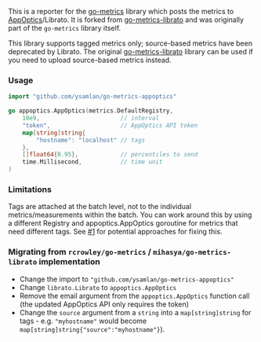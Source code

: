 This is a reporter for the [go-metrics](https://github.com/rcrowley/go-metrics)
library which posts the metrics to [AppOptics](https://www.appoptics.com/)/Librato. 
It is forked from [go-metrics-librato](https://github.com/mihasya/go-metrics-librato) and
was originally part of the `go-metrics` library itself.

This library supports tagged metrics only; source-based metrics have been deprecated by Librato.
The original [go-metrics-librato](https://github.com/mihasya/go-metrics-librato) library can be used
if you need to upload source-based metrics instead.

### Usage

```go
import "github.com/ysamlan/go-metrics-appoptics"

go appoptics.AppOptics(metrics.DefaultRegistry,
    10e9,                       // interval
    "token",                    // AppOptics API token
    map[string]string{
        "hostname": "localhost" // tags
    }, 
    []float64{0.95},            // percentiles to send
    time.Millisecond,           // time unit
)
```

### Limitations
Tags are attached at the batch level, not to the individual metrics/measurements within
the batch. You can work around this by using a different Registry and appoptics.AppOptics 
goroutine for metrics that need different tags. See 
[#1](https://github.com/ysamlan/go-metrics-appoptics/issues/1) for potential approaches for fixing
this.

### Migrating from `rcrowley/go-metrics` / `mihasya/go-metrics-librato` implementation

* Change the import to `"github.com/ysamlan/go-metrics-appoptics"`
* Change `librato.Librato` to `appoptics.AppOptics`
* Remove the email argument from the `appoptics.AppOptics` function call (the updated AppOptics API
  only requires the token)
* Change the `source` argument from a `string` into a `map[string]string` for tags - e.g. 
  `"myhostname"` would become `map[string]string{"source":"myhostname"}`).
